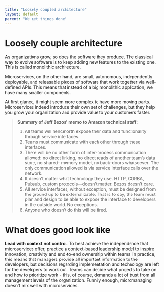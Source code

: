 ```yaml
---
title: "Loosely coupled architecture"
layout: default
parent: "We get things done"
---
```


# Loosely couple architecture

As organizations grow, so does the software they produce. The classical way to evolve software is to keep adding new features to the existing one. This is called monolithic architecture.

Microservices, on the other hand, are small, autonomous, independently deployable, and releasable pieces of software that work together via well-defined APIs. This means that instead of a big monolithic application, we have many smaller components.

At first glance, it might seem more complex to have more moving parts. Microservices indeed introduce their own set of challenges, but they help you grow your organization and provide value to your customers faster.

> **Summary of Jeff Bezos' memo to Amazon technical staff:**
>
> 1. All teams will henceforth expose their data and functionality through service interfaces.
> 2. Teams must communicate with each other through these interfaces.
> 3. There will be no other form of inter-process communication allowed: no direct linking, no direct reads of another team’s data store, no shared- memory model, no back-doors whatsoever. The only communication allowed is via service interface calls over the network.
> 4. It doesn’t matter what technology they use. HTTP, CORBA, Pubsub, custom protocols—doesn’t matter. Bezos doesn’t care.
> 5. All service interfaces, without exception, must be designed from the ground up to be externalizable. That is to say, the team must plan and design to be able to expose the interface to developers in the outside world. No exceptions.
> 6. Anyone who doesn’t do this will be fired.


# What does good look like
**Lead with context not control.** To best achieve the independence that microservices offer, practice a context-based leadership model to inspire innovation, creativity and end-to-end ownership within teams. In practice, this means that managers provide all important information to the developers, but decisions regarding implementation and technology are left for the developers to work out. Teams can decide what projects to take on and how to prioritize work - this, of course, demands a lot of trust from all management levels of the organization. Funnily enough, micromanaging doesn’t mix well with microservices.
